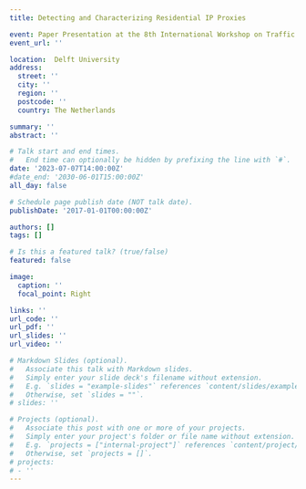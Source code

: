 ```yaml
---
title: Detecting and Characterizing Residential IP Proxies

event: Paper Presentation at the 8th International Workshop on Traffic Measurements for Cybersecurity
event_url: ''

location:  Delft University 
address:
  street: ''
  city: ''
  region: ''
  postcode: ''
  country: The Netherlands 

summary: ''
abstract: ''

# Talk start and end times.
#   End time can optionally be hidden by prefixing the line with `#`.
date: '2023-07-07T14:00:00Z'
#date_end: '2030-06-01T15:00:00Z'
all_day: false

# Schedule page publish date (NOT talk date).
publishDate: '2017-01-01T00:00:00Z'

authors: []
tags: []

# Is this a featured talk? (true/false)
featured: false

image:
  caption: ''
  focal_point: Right

links: ''
url_code: ''
url_pdf: ''
url_slides: ''
url_video: ''

# Markdown Slides (optional).
#   Associate this talk with Markdown slides.
#   Simply enter your slide deck's filename without extension.
#   E.g. `slides = "example-slides"` references `content/slides/example-slides.md`.
#   Otherwise, set `slides = ""`.
# slides: ''

# Projects (optional).
#   Associate this post with one or more of your projects.
#   Simply enter your project's folder or file name without extension.
#   E.g. `projects = ["internal-project"]` references `content/project/deep-learning/index.md`.
#   Otherwise, set `projects = []`.
# projects:
# - ''
---
```

